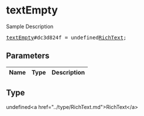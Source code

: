 # textEmpty

Sample Description

<pre>
<a href="../constructor/textEmpty.md">textEmpty</a>#dc3d824f = undefined<a href="../type/RichText.md">RichText</a>;
</pre>

## Parameters

| Name | Type | Description |
|------|:----:|-------------|

## Type

undefined&lt;a href=&#34;../type/RichText.md&#34;&gt;RichText&lt;/a&gt;

